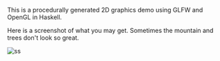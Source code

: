 
This is a procedurally generated 2D graphics demo using GLFW and OpenGL
in Haskell.

Here is a screenshot of what you may get.  Sometimes the mountain and trees
don't look so great.

![ss](https://github.com/DiegoNolan/Generated/ss.png)
